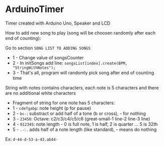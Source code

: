 # ArduinoTimer
Timer created with Arduino Uno, Speaker and LCD


How to add new song to play (song will be choosen randomly after each end of counting):


Go to section  `SONG LIST TO ADDING SONGS`


* 1 - Change value of songsCounter
* 2 - In initSongs add line:
    `songsList[index].create(BPM, "StringWithNotes");`
* 3 - That's all, program will randomly pick song after end of counting time


String with notes contains characters, each note is 5 characters and there are no additional white characters


* Fragment of string for one note has 5 characters:
* 1 - `cdefgabp`: note height (p for pause)
* 2 - `bc-`: substract or add half of a tone (b or cross), - for nothing
* 3 - `23456`: Octave: c2/c3/c4/c5/c6 (great-small-1 line-2 line-3 line)
* 4 - `012345`: note length - 0 is full note, 1 is half, 2 is quarter ... 5 is 32th
* 5 - `.-`: . adds half of a note length (like standard), - means do nothing 

Ex: `d-44-d-53-a-43.ab44-`
